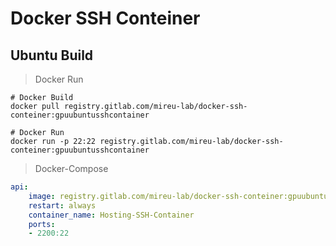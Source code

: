 # Docker SSH Conteiner



## Ubuntu Build

> Docker Run
```
# Docker Build
docker pull registry.gitlab.com/mireu-lab/docker-ssh-conteiner:gpuubuntusshcontainer

# Docker Run
docker run -p 22:22 registry.gitlab.com/mireu-lab/docker-ssh-conteiner:gpuubuntusshcontainer
```


> Docker-Compose
```yml
api:
    image: registry.gitlab.com/mireu-lab/docker-ssh-conteiner:gpuubuntusshcontainer
    restart: always
    container_name: Hosting-SSH-Container
    ports:
    - 2200:22
```